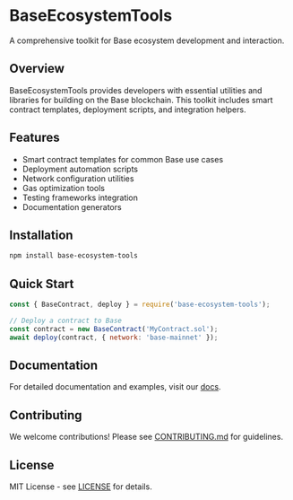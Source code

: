 # BaseEcosystemTools

A comprehensive toolkit for Base ecosystem development and interaction.

## Overview

BaseEcosystemTools provides developers with essential utilities and libraries for building on the Base blockchain. This toolkit includes smart contract templates, deployment scripts, and integration helpers.

## Features

- Smart contract templates for common Base use cases
- Deployment automation scripts
- Network configuration utilities
- Gas optimization tools
- Testing frameworks integration
- Documentation generators

## Installation

```bash
npm install base-ecosystem-tools
```

## Quick Start

```javascript
const { BaseContract, deploy } = require('base-ecosystem-tools');

// Deploy a contract to Base
const contract = new BaseContract('MyContract.sol');
await deploy(contract, { network: 'base-mainnet' });
```

## Documentation

For detailed documentation and examples, visit our [docs](./docs/).

## Contributing

We welcome contributions! Please see [CONTRIBUTING.md](./CONTRIBUTING.md) for guidelines.

## License

MIT License - see [LICENSE](./LICENSE) for details.
